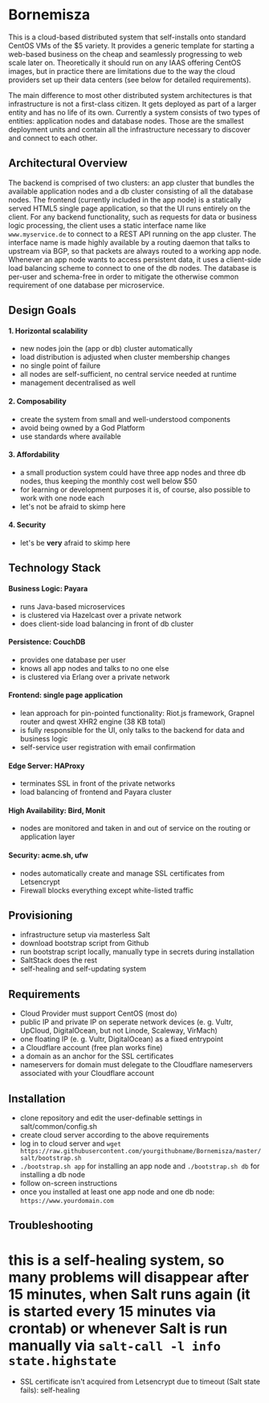 # Bornemisza
This is a cloud-based distributed system that self-installs onto standard CentOS VMs of the $5 variety.
It provides a generic template for starting a web-based business on the cheap and seamlessly progressing to web scale later on. Theoretically it should run on any IAAS offering CentOS images, but in practice there are limitations due to the way the cloud providers set up their data centers (see below for detailed requirements).

The main difference to most other distributed system architectures is that infrastructure is not a first-class citizen. It gets deployed as part of a larger entity and has no life of its own. Currently a system consists of two types of entities: application nodes and database nodes. Those are the smallest deployment units and contain all the infrastructure necessary to discover and connect to each other.

## Architectural Overview
The backend is comprised of two clusters: an app cluster that bundles the available application nodes and a db cluster consisting of all the database nodes. The frontend (currently included in the app node) is a statically served HTML5 single page application, so that the UI runs entirely on the client. For any backend functionality, such as requests for data or business logic processing, the client uses a static interface name like `www.myservice.de` to connect to a REST API running on the app cluster. The interface name is made highly available by a routing daemon that talks to upstream via BGP, so that packets are always routed to a working app node. Whenever an app node wants to access persistent data, it uses a client-side load balancing scheme to connect to one of the db nodes. The database is per-user and schema-free in order to mitigate the otherwise common requirement of one database per microservice.

## Design Goals

#### 1. Horizontal scalability
- new nodes join the (app or db) cluster automatically
- load distribution is adjusted when cluster membership changes
- no single point of failure
- all nodes are self-sufficient, no central service needed at runtime
- management decentralised as well

#### 2. Composability
- create the system from small and well-understood components
- avoid being owned by a God Platform
- use standards where available

#### 3. Affordability
- a small production system could have three app nodes and three db nodes, thus keeping the monthly cost well below $50
- for learning or development purposes it is, of course, also possible to work with one node each
- let's not be afraid to skimp here

#### 4. Security
- let's be **very** afraid to skimp here

## Technology Stack

#### Business Logic: Payara
- runs Java-based microservices
- is clustered via Hazelcast over a private network
- does client-side load balancing in front of db cluster

#### Persistence: CouchDB
- provides one database per user
- knows all app nodes and talks to no one else
- is clustered via Erlang over a private network

#### Frontend: single page application
- lean approach for pin-pointed functionality: Riot.js framework, Grapnel router and qwest XHR2 engine (38 KB total)
- is fully responsible for the UI, only talks to the backend for data and business logic
- self-service user registration with email confirmation

#### Edge Server: HAProxy
- terminates SSL in front of the private networks
- load balancing of frontend and Payara cluster

#### High Availability: Bird, Monit
- nodes are monitored and taken in and out of service on the routing or application layer

#### Security: acme.sh, ufw
- nodes automatically create and manage SSL certificates from Letsencrypt
- Firewall blocks everything except white-listed traffic

## Provisioning
- infrastructure setup via masterless Salt
- download bootstrap script from Github
- run bootstrap script locally, manually type in secrets during installation
- SaltStack does the rest
- self-healing and self-updating system

## Requirements
- Cloud Provider must support CentOS (most do)
- public IP and private IP on seperate network devices (e. g. Vultr, UpCloud, DigitalOcean, but not Linode, Scaleway, VirMach)
- one floating IP (e. g. Vultr, DigitalOcean) as a fixed entrypoint
- a Cloudflare account (free plan works fine)
- a domain as an anchor for the SSL certificates
- nameservers for domain must delegate to the Cloudflare nameservers associated with your Cloudflare account

## Installation
- clone repository and edit the user-definable settings in salt/common/config.sh
- create cloud server according to the above requirements
- log in to cloud server and `wget https://raw.githubusercontent.com/yourgithubname/Bornemisza/master/salt/bootstrap.sh`
- `./bootstrap.sh app` for installing an app node and `./bootstrap.sh db` for installing a db node
- follow on-screen instructions
- once you installed at least one app node and one db node: `https://www.yourdomain.com`

## Troubleshooting
# this is a self-healing system, so many problems will disappear after 15 minutes, when Salt runs again (it is started every 15 minutes via crontab) or whenever Salt is run manually via `salt-call -l info state.highstate`
- SSL certificate isn't acquired from Letsencrypt due to timeout (Salt state fails): self-healing
